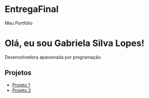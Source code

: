 # EntregaFinal
<!DOCTYPE html>
<html>
<head>
    Meu Portfólio
    <link rel="stylesheet" href="style.css">
</head>
<body>
    <h1>Olá, eu sou Gabriela Silva Lopes!</h1>
    <p>Desenvolvedora apaixonada por programação.</p>
    <h2>Projetos</h2>
    <ul>
        <li><a href="projects/projeto1">Projeto 1</a></li>
        <li><a href="projects/projeto2">Projeto 2</a></li>
    </ul>
</body>
</html>
